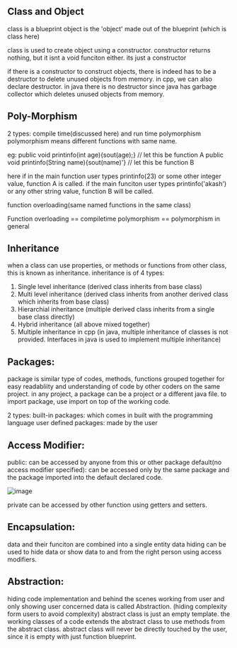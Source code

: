 ## Class and Object
class is a blueprint
object is the 'object' made out of the blueprint (which is class here)

class is used to create object using a constructor. 
constructor returns nothing, but it isnt a void funciton either. its just a constructor

if there is a constructor to construct objects, there is indeed has to be a destructor to delete unused objects from memory. in cpp, we can also declare destructor.
in java there is no destructor since java has garbage collector which deletes unused objects from memory. 


## Poly-Morphism
2 types: compile time(discussed here) and run time polymorphism
polymorphism means different functions with same name. 

eg: 
public void printinfo(int age){sout(age);}   // let this be function A
public void printinfo(String name){sout(name)'}   // let this be function B

here if in the main function user types printinfo(23) or some other integer value, function A is called. 
if the main funciton user types printinfo('akash') or any other string value, function B will be called. 

function overloading(same named functions in the same class)

Function overloading == compiletime polymorphism == polymorphism in general


## Inheritance
when a class can use properties, or methods or functions from other class, this is known as inheritance. 
inheritance is of 4 types: 
1. Single level inheritance (derived class inherits from base class) 
2. Multi level inheritance (derived class inherits from another derived class which inherits from base class)
3. Hierarchial inheritance (multiple derived class inherits from a single base class directly)
4. Hybrid inheritance (all above mixed together)
5. Multiple inheritance in cpp (in java, multiple inheritance of classes is not provided. Interfaces in java is used to implement multiple inheritance)


## Packages:
package is similar type of codes, methods, functions grouped together for easy readabliity and understanding of code by other coders on the same project. 
in any project, a package can be a project or a different java file. to import package, use import on top of the working code. 

2 types: built-in packages: which comes in built with the programming language
user defined packages: made by the user


## Access Modifier:
public: can be accessed by anyone from this or other package
default(no access modifier specified): can be accessed only by the same package and the package imported into the default declared code. 

![image](https://github.com/AkashKamatCreates/MyProgrammingLearningArchives/assets/100783004/9fe5c77a-726c-4d25-a7f3-2c42d96c900d)

private can be accessed by other function using getters and setters. 


## Encapsulation: 
data and their funciton are combined into a single entity
data hiding can be used to hide data or show data to and from the right person using access modifiers. 

## Abstraction: 
hiding code implementation and behind the scenes working from user and only showing user concerned data is called Abstraction. (hiding complexity form users to avoid complexity)
abstract class is just an empty template. the working classes of a code extends the abstract class to use methods from the abstract class. abstract class will never be directly touched by the user, since it is empty with just function blueprint. 


